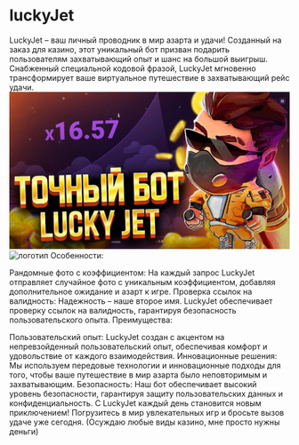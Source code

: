 # luckyJet
LuckyJet – ваш личный проводник в мир азарта и удачи! Созданный на заказ для казино, этот уникальный бот призван подарить пользователям захватывающий опыт и шанс на большой выигрыш. Снабженный специальной кодовой фразой, LuckyJet мгновенно трансформирует ваше виртуальное путешествие в захватывающий рейс удачи.
![логотип](./lucky.jpeg)
![логотип](./Screenshot_4.jpeg)
Особенности:

Рандомные фото с коэффициентом: На каждый запрос LuckyJet отправляет случайное фото с уникальным коэффициентом, добавляя дополнительное ожидание и азарт к игре.
Проверка ссылок на валидность: Надежность – наше второе имя. LuckyJet обеспечивает проверку ссылок на валидность, гарантируя безопасность пользовательского опыта.
Преимущества:

Пользовательский опыт: LuckyJet создан с акцентом на непревзойденный пользовательский опыт, обеспечивая комфорт и удовольствие от каждого взаимодействия.
Инновационные решения: Мы используем передовые технологии и инновационные подходы для того, чтобы ваше путешествие в мир азарта было неповторимым и захватывающим.
Безопасность: Наш бот обеспечивает высокий уровень безопасности, гарантируя защиту пользовательских данных и конфиденциальность.
С LuckyJet каждый день становится новым приключением! Погрузитесь в мир увлекательных игр и бросьте вызов удаче уже сегодня.
(Осуждаю любые виды казино, мне просто нужны деньги)
